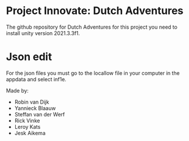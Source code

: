 # Project Innovate: Dutch Adventures
The github repository for Dutch Adventures
for this project you need to install unity version 2021.3.3f1.

# Json edit 
For the json files you must go to the locallow file in your computer in the appdata and select inf1e.
 

Made by:
- Robin van Dijk
- Yannieck Blaauw
- Steffan van der Werf
- Rick Vinke
- Leroy Kats
- Jesk Aikema
